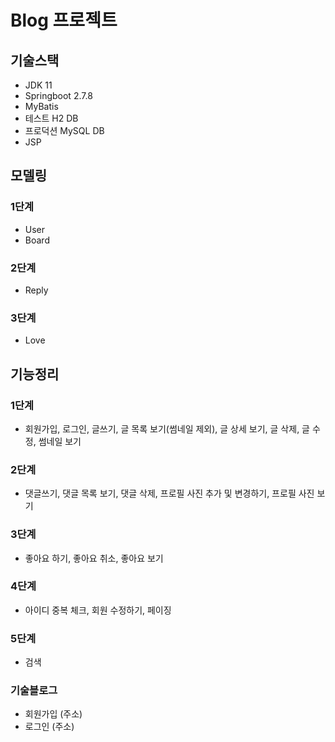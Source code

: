 # Blog 프로젝트

## 기술스택

- JDK 11
- Springboot 2.7.8
- MyBatis
- 테스트 H2 DB
- 프로덕션 MySQL DB
- JSP

## 모델링

### 1단계

- User
- Board

### 2단계

- Reply

### 3단계

- Love

## 기능정리

### 1단계

- 회원가입, 로그인, 글쓰기, 글 목록 보기(썸네일 제외), 글 상세 보기, 글 삭제, 글 수정, 썸네일 보기

### 2단계

- 댓글쓰기, 댓글 목록 보기, 댓글 삭제, 프로필 사진 추가 및 변경하기, 프로필 사진 보기

### 3단계

- 좋아요 하기, 좋아요 취소, 좋아요 보기

### 4단계

- 아이디 중복 체크, 회원 수정하기, 페이징

### 5단계

- 검색

### 기술블로그

- 회원가입 (주소)
- 로그인 (주소)
